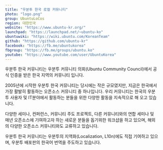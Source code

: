 ```yaml
---
title: "우분투 한국 로컬 커뮤니티"
photo: "logo.png"
group: UbuntuLoCos
region: 대한민국
website: "https://www.ubuntu-kr.org/"
launchpad: "https://launchpad.net/~ubuntu-ko"
ubuntuwiki: "https://wiki.ubuntu.com/KoreanTeam"
github: "https://github.com/ubuntu-kr"
facebook: "https://fb.me/ubuntukorea"
fbgroup: "https://fb.me/groups/ubuntu.ko"
youtube: "https://www.youtube.com/user/UbuntuKorea"
---
```


우분투 한국 커뮤니티는 우분투 커뮤니티 의회(Ubuntu Community Council)에서 공식 인증을 받은 한국 지역의 커뮤니티 입니다.

2005년에 시작한 우분투 한국 커뮤니티는 당시에는 작은 규모였지만, 지금은 한국에서 가장 활발히 활동하는 오픈소스 커뮤니티 중 하나입니다. 우리 커뮤니티는 한국의 우분투 사용자 및 IT분야에서 활동하는 분들을 위한 다양한 활동을 지속적으로 해 오고 있습니다.

다양한 세미나, 컨퍼런스, 커뮤니티 주도 프로젝트, 다른 커뮤니티와의 연합 세미나 및 매년 오픈소스에 기여하고자 하는 새로운 분들을 돕기위한 워크샵을 하고 있으며, 해외의 다양한 오픈소스 커뮤니티와도 교류하고 있습니다.

우분투 한국 커뮤니티는 우분투의 지역화(Localization, L10n)에도 직접 기여하고 있으며, 우분투 배포판의 한국어 번역을 주도하고 있습니다.